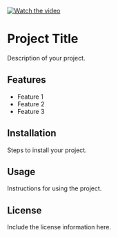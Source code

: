 [![Watch the video](https://img.youtube.com/vi/bY_QV8dazXM/maxresdefault.jpg)](https://www.youtube.com/watch?v=bY_QV8dazXM)

# Project Title

Description of your project.

## Features

- Feature 1
- Feature 2
- Feature 3

## Installation

Steps to install your project.

## Usage

Instructions for using the project.

## License

Include the license information here.
